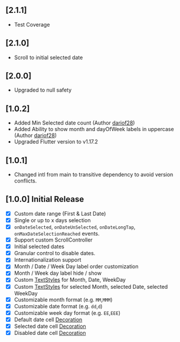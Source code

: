 ## [2.1.1] 
- Test Coverage
## [2.1.0] 
- Scroll to initial selected date

## [2.0.0] 
- Upgraded to null safety

## [1.0.2] 
- Added Min Selected date count (Author [dariof28](https://github.com/dariof28))
- Added Ability to show month and dayOfWeek labels in uppercase (Author [dariof28](https://github.com/dariof28))
- Upgraded Flutter version to v1.17.2

## [1.0.1] 
- Changed intl from main to transitive dependency to avoid version conflicts.

## [1.0.0] Initial Release

- [x] Custom date range (First & Last Date)
- [x] Single or up to x days selection
- [x] `onDateSelected`, `onDateUnSelected`, `onDateLongTap`, `onMaxDateSelectionReached` events.
- [x] Support custom ScrollController
- [x] Initial selected dates
- [x] Granular control to disable dates.  
- [x] Internationalization support
- [x] Month / Date / Week Day label order customization
- [x] Month / Week day label hide / show
- [x] Custom [TextStyles](https://api.flutter.dev/flutter/painting/TextStyle-class.html) for Month, Date, WeekDay
- [x] Custom [TextStyles](https://api.flutter.dev/flutter/painting/TextStyle-class.html) for selected Month, selected Date, selected WeekDay
- [x] Customizable month format (e.g. `MM`,`MMM`)
- [x] Customizable date format (e.g. `dd`,`d`)
- [x] Customizable week day format (e.g. `EE`,`EEE`)
- [x] Default date cell [Decoration](https://api.flutter.dev/flutter/painting/Decoration-class.html)
- [x] Selected date cell [Decoration](https://api.flutter.dev/flutter/painting/Decoration-class.html)
- [x] Disabled date cell [Decoration](https://api.flutter.dev/flutter/painting/Decoration-class.html)
